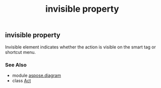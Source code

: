 ﻿---
title: invisible property
second_title: Aspose.Diagram for Python via .NET API References
description: 
type: docs
weight: 110
url: /python-net/aspose.diagram/act/invisible/
is_root: false
---

## invisible property


Invisible element indicates whether the action is visible on the smart tag or shortcut menu.

### See Also
* module [aspose.diagram](../../)
* class [Act](/diagram/python-net/aspose.diagram/act)
